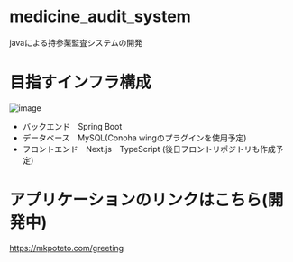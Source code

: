 # medicine_audit_system
javaによる持参薬監査システムの開発

# 目指すインフラ構成
![image](https://user-images.githubusercontent.com/79962572/161676252-8045387b-fdd6-4582-a9f8-0982ca9420bc.png)


- バックエンド　Spring Boot
- データベース　MySQL(Conoha wingのプラグインを使用予定)
- フロントエンド　Next.js　TypeScript (後日フロントリポジトリも作成予定)

# アプリケーションのリンクはこちら(開発中)
https://mkpoteto.com/greeting
